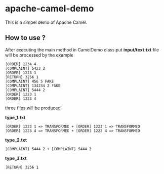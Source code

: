 # apache-camel-demo

This is a simpel demo of Apache Camel.

## How to use ?

After executing the main method in CamelDemo class put **input/text.txt** file will be processed by the example
```
[ORDER] 1234 4
[COMPLAINT] 5423 2
[ORDER] 1223 1
[RETURN] 3256 1
[COMPLAINT] 456 5 FAKE
[COMPLAINT] 134234 2 FAKE
[COMPLAINT] 5444 2
[ORDER] 1223 1
[ORDER] 1223 4
```
three files will be produced

**type_1.txt**
```
[ORDER] 1223 1 => TRANSFORMED + [ORDER] 1223 1 => TRANSFORMED
[ORDER] 1223 4 => TRANSFORMED + [ORDER] 1223 4 => TRANSFORMED
```

**type_2.txt**
```
[COMPLAINT] 5444 2 + [COMPLAINT] 5444 2
```

**type_3.txt**
```
[RETURN] 3256 1
```
